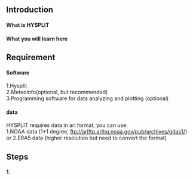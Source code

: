 ## Introduction
#### What is HYSPLIT

#### What you will learn here

## Requirement
#### Software
1.Hysplit  
2.Meteoinfo(optional, but recommended)  
3.Programming software for data analyzing and plotting (optional)
#### data
HYSPLIT requires data in arl format, you can use:  
1.NOAA data (1*1 degree, ftp://arlftp.arlhq.noaa.gov/pub/archives/gdas1/)  
or 2.ERA5 data (higher resolution but need to convert the format)

## Steps
#### 1. 
